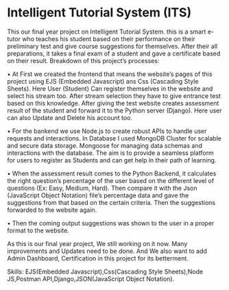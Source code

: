 # Intelligent Tutorial System (ITS)
This our final year project on Intelligent Tutorial System. this is a smart e-tutor who teaches his student based on their performance on their preliminary test and give course suggestions for themselves. After their all preparations, it takes a final exam of a student and gave a certificate based on their result. Breakdown of this project’s processes: 

•	At First we created the frontend that means the website’s pages of this project using EJS (Embedded Javascript) ans Css (Cascading Style Sheets). Here User (Student) Can register themselves in the website and select his stream too. After stream selection they have to give entrance test based on this knowledge. After giving the test website creates assessment result of the student and forward it to the Python server (Django). Here user can also Update and Delete his account too.

•	For the bankend we use Node.js to create robust APIs to handle user requests and interactions. In Database I used MongoDB Cluster for scalable and secure data storage. Mongoose for managing data schemas and interactions with the database. The aim is to provide a seamless platform for users to register as Students and can get help in their path of learning.

•	When the assessment result comes to the Python Backend, it calculates the right question’s percentage of the user based on the different level of questions (Ex: Easy, Medium, Hard). Then compare it with the Json (JavaScript Object Notation) file’s percentage data and gave the suggestions from that based on the certain criteria. Then the suggestions forwarded to the website again.  

•	Then the coming output suggestions was shown to the user in a proper format to the website.

As this is our final year project, We still working on it now. Many improvements and Updates need to be done. And We also want to add Admin Dashboard, Certification in this project for its betterment.

Skills: EJS(Embedded Javascript),Css(Cascading Style Sheets),Node JS,Postman API,Django,JSON(JavaScript Object Notation).
